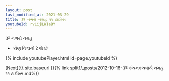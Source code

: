 ```yaml
---
layout: post
last_modified_at: 2021-03-29
title: ૐ નભયે નમહ ૧૧ ટાઈમ્સ
youtubeId: rvLijLWIaBY
---
```

 
 
 ૐ નભયે નમહ  
 
 -  કોણ વિશ્વનો ટેકો છે 
 
  
 
  
 
 
 
 
 
 


{% include youtubePlayer.html id=page.youtubeId %}
 
[Next]({{ site.baseurl }}{% link  split1/_posts/2012-10-16-ૐ કંચનકચવાયે નમહ ૧૧ ટાઈમ્સ.md%})
 
